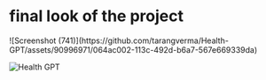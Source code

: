 <h1>final look of the project</h1>
  ![Screenshot (741)](https://github.com/tarangverma/Health-GPT/assets/90996971/064ac002-113c-492d-b6a7-567e669339da)


![Health GPT](https://github.com/tarangverma/Health-GPT/assets/90996971/926d2925-b4be-45e3-bec0-09d092126687)
